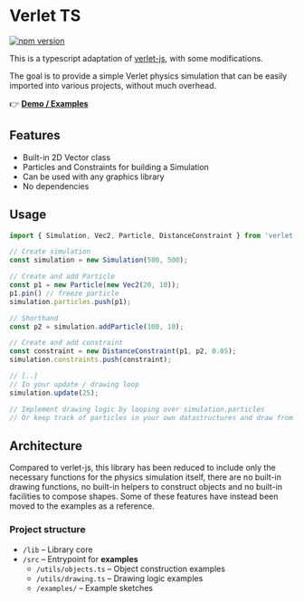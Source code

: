 # Verlet TS

[![npm version](https://badge.fury.io/js/verlet-ts.svg)](https://badge.fury.io/js/verlet-ts)

This is a typescript adaptation of [verlet-js](https://github.com/subprotocol/verlet-js), with some modifications.

The goal is to provide a simple Verlet physics simulation that can be easily imported into various projects, without much overhead.

👉 [**Demo / Examples**](https://verlet-ts-demo.pages.dev/) 

## Features

* Built-in 2D Vector class
* Particles and Constraints for building a Simulation
* Can be used with any graphics library
* No dependencies

## Usage

```ts
import { Simulation, Vec2, Particle, DistanceConstraint } from 'verlet-ts';

// Create simulation
const simulation = new Simulation(500, 500);

// Create and add Particle
const p1 = new Particle(new Vec2(20, 10));
p1.pin() // freeze particle
simulation.particles.push(p1);

// Shorthand 
const p2 = simulation.addParticle(100, 10);

// Create and add constraint
const constraint = new DistanceConstraint(p1, p2, 0.05);
simulation.constraints.push(constraint);

// [..]
// In your update / drawing loop
simulation.update(25);

// Implement drawing logic by looping over simulation.particles
// Or keep track of particles in your own datastructures and draw from there.
```

## Architecture

Compared to verlet-js, this library has been reduced to include only the necessary functions for the physics simulation itself, there are no built-in drawing functions, no built-in helpers to construct objects and no built-in facilities to compose shapes. Some of these features have instead been moved to the examples as a reference.

### Project structure
* `/lib` – Library core
* `/src` – Entrypoint for **examples**
  * `/utils/objects.ts` – Object construction examples
  * `/utils/drawing.ts` – Drawing logic examples
  * `/examples/` – Example sketches